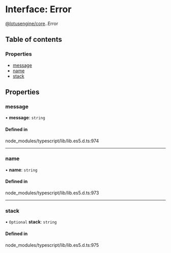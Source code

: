 # Interface: Error

[@lotusengine/core](../wiki/@lotusengine.core).[<internal>](../wiki/@lotusengine.core.%3Cinternal%3E).Error

## Table of contents

### Properties

- [message](../wiki/@lotusengine.core.%3Cinternal%3E.Error#message)
- [name](../wiki/@lotusengine.core.%3Cinternal%3E.Error#name)
- [stack](../wiki/@lotusengine.core.%3Cinternal%3E.Error#stack)

## Properties

### message

• **message**: `string`

#### Defined in

node_modules/typescript/lib/lib.es5.d.ts:974

___

### name

• **name**: `string`

#### Defined in

node_modules/typescript/lib/lib.es5.d.ts:973

___

### stack

• `Optional` **stack**: `string`

#### Defined in

node_modules/typescript/lib/lib.es5.d.ts:975
